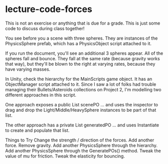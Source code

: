 # lecture-code-forces

This is not an exercise or anything that is due for a grade. This is just some code to discuss during class together!

You see before you a scene with three spheres. They are instances of the PhysicsSphere prefab, which has a PhysicsObject script attached to it.

If you run the document, you'll see an additional 3 spheres appear. All of the spheres fall and bounce. They fall at the same rate (because gravity works that way), but they'll be blown to the right at varying rates, because they have varying masses.

In Unity, check the hierarchy for the MainScripts game object. It has an ObjectManager script attached to it. Since I saw a lot of folks had trouble managing their Bullets/Asteroids collections on Project 2, I'm modelling two different approaches in this script.

One approach exposes a public List<PhysicsObject> scenePO … and uses the inspector to drag and drop the Light/Middle/HeavySphere instances to be part of that list.

The other approach has a private List<PhysicsObject> generatedPO … and uses Instantiate to create and populate that list.

Things to Try
Change the strength / direction of the forces.
Add another force.
Remove gravity.
Add another PhysicsSphere through the hierarchy.
Add another PhysicsSphere through the GeneratePOs() method.
Tweak the value of mu for friction.
Tweak the elasticity for bouncing.
